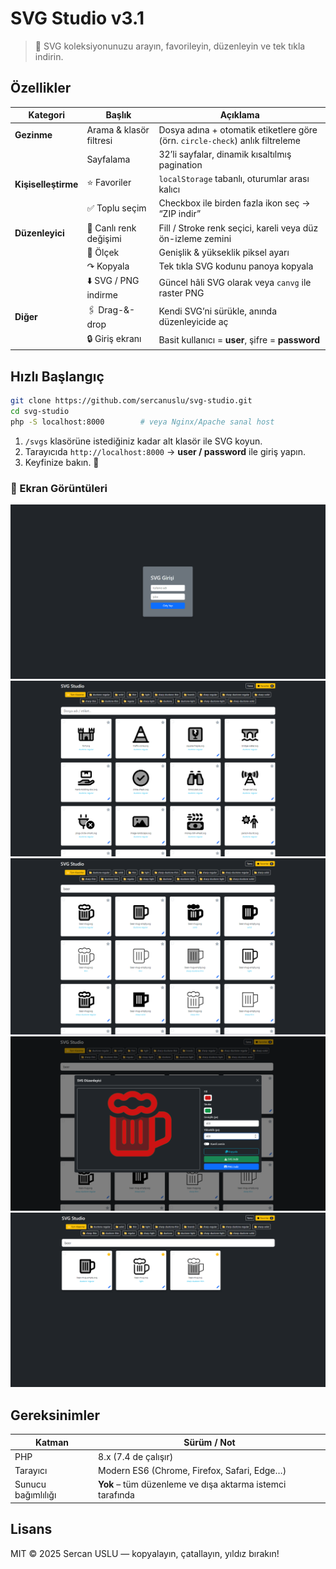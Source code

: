 # SVG Studio v3.1

> 🌈 SVG koleksiyonunuzu arayın, favorileyin, düzenleyin ve tek tıkla indirin.


## Özellikler

| Kategori | Başlık | Açıklama |
|----------|--------|----------|
| **Gezinme** | Arama & klasör filtresi | Dosya adına + otomatik etiketlere göre (örn. `circle-check`) anlık filtreleme |
| | Sayfalama | 32’li sayfalar, dinamik kısaltılmış pagination |
| **Kişiselleştirme** | ⭐ Favoriler | `localStorage` tabanlı, oturumlar arası kalıcı |
| | ✅ Toplu seçim | Checkbox ile birden fazla ikon seç → “ZIP indir” |
| **Düzenleyici** | 🎨 Canlı renk değişimi | Fill / Stroke renk seçici, kareli veya düz ön-izleme zemini |
| | 📐 Ölçek | Genişlik & yükseklik piksel ayarı |
| | ↷ Kopyala | Tek tıkla SVG kodunu panoya kopyala |
| | ⬇️ SVG / PNG indirme | Güncel hâli SVG olarak veya `canvg` ile raster PNG |
| **Diğer** | 🖇 Drag-&-drop | Kendi SVG’ni sürükle, anında düzenleyicide aç |
| | 🔒 Giriş ekranı | Basit kullanıcı = **user**, şifre = **password** |

## Hızlı Başlangıç

```bash
git clone https://github.com/sercanuslu/svg-studio.git
cd svg-studio
php -S localhost:8000        # veya Nginx/Apache sanal host
```

1. `/svgs` klasörüne istediğiniz kadar alt klasör ile SVG koyun.  
2. Tarayıcıda `http://localhost:8000` → **user / password** ile giriş yapın.  
3. Keyfinize bakın. 🤘

### 📸 Ekran Görüntüleri

![Ekran Görüntüleri](screenshots/1.png)
![Ekran Görüntüleri](screenshots/2.png)
![Ekran Görüntüleri](screenshots/3.png)
![Ekran Görüntüleri](screenshots/4.png)
![Ekran Görüntüleri](screenshots/5.png)

## Gereksinimler

| Katman | Sürüm / Not |
|--------|-------------|
| PHP    | 8.x (7.4 de çalışır) |
| Tarayıcı | Modern ES6 (Chrome, Firefox, Safari, Edge…) |
| Sunucu bağımlılığı | **Yok** – tüm düzenleme ve dışa aktarma istemci tarafında |

## Lisans

MIT © 2025 Sercan USLU — kopyalayın, çatallayın, yıldız bırakın!
